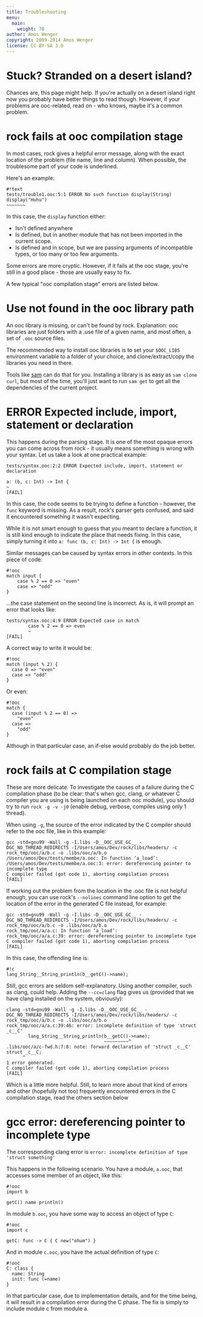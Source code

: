 ```yaml
---
title: Troubleshooting
menu:
  main:
    weight: 70
author: Amos Wenger
copyright: 2009-2014 Amos Wenger
license: CC BY-SA 3.0
---
```


# Stuck? Stranded on a desert island?

Chances are, this page might help. If you're actually on a desert island right now
you probably have better things to read though. However, if your problems are
ooc-related, read on - who knows, maybe it's a common problem.

# rock fails at ooc compilation stage

In most cases, rock gives a helpful error message, along with the exact location
of the problem (file name, line and column). When possible, the troublesome part
of your code is underlined.

Here's an example:

    #!text
    tests/trouble1.ooc:5:1 ERROR No such function display(String)
    display("Huhu")
    ~~~~~~~

In this case, the `display` function either:

  * Isn't defined anywhere
  * Is defined, but in another module that has not been imported
    in the current scope.
  * Is defined and in scope, but we are passing arguments of incompatible
    types, or too many or too few arguments.

Some errors are more cryptic. However, if it fails at the ooc stage, you're
still in a good place - those are usually easy to fix.

A few typical "ooc compilation stage" errors are listed below.

# Use not found in the ooc library path

An ooc library is missing, or can't be found by rock. Explanation: ooc libraries are
just folders with a .use file of a given name, and most often, a set of `.ooc`
source files.

The recommended way to install ooc libraries is to set your `$OOC_LIBS` environment
variable to a folder of your choice, and clone/extract/copy the libraries you need
in there.

Tools like [sam](/tools/sam) can do that for you. Installing a library is as easy
as `sam clone curl`, but most of the time, you'll just want to run `sam get` to get
all the dependencies of the current project.

# ERROR Expected include, import, statement or declaration

This happens during the parsing stage. It is one of the most opaque errors you can
come across from rock - it usually means something is wrong with your syntax. Let us
take a look at one practical example:

    tests/syntax.ooc:2:2 ERROR Expected include, import, statement or declaration

    a: (b, c: Int) -> Int {
    ~
    [FAIL]

In this case, the code seems to be trying to define a function - however, the
`func` keyword is missing. As a result, rock's parser gets confused, and said it
encountered something it wasn't expecting.

While it is not smart enough to guess that you meant to declare a function, it
is still kind enough to indicate the place that needs fixing. In this case, simply
turning it into `a: func (b, c: Int) -> Int {` is enough.

Similar messages can be caused by syntax errors in other contexts. In this piece of
code:

    #!ooc
    match input {
        case % 2 == 0 => "even"
        case => "odd"
    }

...the case statement on the second line is incorrect. As is, it will prompt an error
that looks like:

    tests/syntax.ooc:4:9 ERROR Expected case in match
            case % 2 == 0 => even
            ~
    [FAIL]

A correct way to write it would be:

    #!ooc
    match (input % 2) {
      case 0 => "even"
      case => "odd"
    }

Or even:

    #!ooc
    match {
      case (input % 2 == 0) =>
        "even"
      case =>
        "odd"
    }

Although in that particular case, an if-else would probably do the job better.

# rock fails at C compilation stage

These are more delicate. To investigate the causes of a failure during the C
compilation phase (to be clear: that's when gcc, clang, or whatever C compiler
you are using is being launched on each ooc module), you should try to run
`rock -g -v -j0` (enable debug, verbose, compiles using only 1 thread).

When using `-g`, the source of the error indicated by the C compiler should
refer to the ooc file, like in this example:

    gcc -std=gnu99 -Wall -g -I.libs -D__OOC_USE_GC__ -DGC_NO_THREAD_REDIRECTS -I/Users/amos/Dev/rock/libs/headers/ -c rock_tmp/ooc/a/b.c -o .libs/ooc/a/b.o
    /Users/amos/Dev/tests/membe/a.ooc: In function ‘a_load’:
    /Users/amos/Dev/tests/membe/a.ooc:3: error: dereferencing pointer to incomplete type
    C compiler failed (got code 1), aborting compilation process
    [FAIL]

If working out the problem from the location in the .ooc file is not helpful
enough, you can use rock's `--nolines` command line option to get the location
of the error in the generated C file instead, for example:

    gcc -std=gnu99 -Wall -g -I.libs -D__OOC_USE_GC__ -DGC_NO_THREAD_REDIRECTS -I/Users/amos/Dev/rock/libs/headers/ -c rock_tmp/ooc/a/b.c -o .libs/ooc/a/b.o
    rock_tmp/ooc/a/a.c: In function ‘a_load’:
    rock_tmp/ooc/a/a.c:39: error: dereferencing pointer to incomplete type
    C compiler failed (got code 1), aborting compilation process
    [FAIL]

In this case, the offending line is:

    #!c
    lang_String__String_println(b__getC()->name);

Still, gcc errors are seldom self-explanatory. Using another compiler, such as clang,
could help. Adding the `--cc=clang` flag gives us (provided that we have clang installed
on the system, obviously):

    clang -std=gnu99 -Wall -g -I.libs -D__OOC_USE_GC__ -DGC_NO_THREAD_REDIRECTS -I/Users/amos/Dev/rock/libs/headers/ -c rock_tmp/ooc/a/b.c -o .libs/ooc/a/b.o
    rock_tmp/ooc/a/a.c:39:46: error: incomplete definition of type 'struct _c__C'
            lang_String__String_println(b__getC()->name);
                                        ~~~~~~~~~^
    .libs/ooc/a/c-fwd.h:7:8: note: forward declaration of 'struct _c__C'
    struct _c__C;
          ^
    1 error generated.
    C compiler failed (got code 1), aborting compilation process
    [FAIL]

Which is a little more helpful. Still, to learn more about that kind of errors and other
(hopefully not too) frequently encountered errors in the C compilation stage, read
the others section below

# gcc error: dereferencing pointer to incomplete type

The corresponding clang error is `error: incomplete definition of type 'struct something'`

This happens in the following scenario. You have a module, `a.ooc`, that accesses
some member of an object, like this:

    #!ooc
    import b

    getC() name println()

In module `b.ooc`, you have some way to access an object of type `C`:

    #!ooc
    import c

    getC: func -> C { C new("ohum") }

And in module `c.ooc`, you have the actual definition of type `C`:

    #!ooc
    C: class {
      name: String
      init: func (=name)
    }

In that particular case, due to implementation details, and for the time being,
it will result in a compilation error during the C phase. The fix is simply to
include module c from module a.
